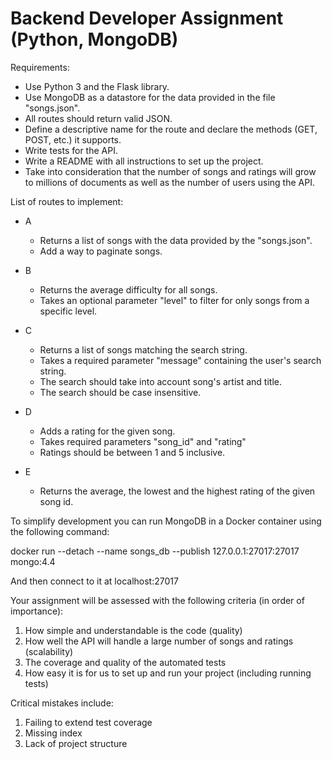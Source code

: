 # Backend Developer Assignment (Python, MongoDB)

Requirements:
 - Use Python 3 and the Flask library.
 - Use MongoDB as a datastore for the data provided in the file "songs.json".
 - All routes should return valid JSON.
 - Define a descriptive name for the route and declare the methods (GET, POST, etc.) it supports.
 - Write tests for the API.
 - Write a README with all instructions to set up the project.
 - Take into consideration that the number of songs and ratings will grow to millions of documents as well as the number of users using the API.
 
List of routes to implement:
- A
  - Returns a list of songs with the data provided by the "songs.json".
  - Add a way to paginate songs.
 
- B
  - Returns the average difficulty for all songs.
  - Takes an optional parameter "level" to filter for only songs from a specific level.
 
- C
  - Returns a list of songs matching the search string.
  - Takes a required parameter "message" containing the user's search string.
  - The search should take into account song's artist and title.
  - The search should be case insensitive.
 
- D
  - Adds a rating for the given song.
  - Takes required parameters "song_id" and "rating"
  - Ratings should be between 1 and 5 inclusive.
 
- E
  - Returns the average, the lowest and the highest rating of the given song id.
 
To simplify development you can run MongoDB in a Docker container using the following command:
 
docker run --detach --name songs_db --publish 127.0.0.1:27017:27017 mongo:4.4
 
And then connect to it at localhost:27017
 
Your assignment will be assessed with the following criteria (in order of importance):
1. How simple and understandable is the code (quality)
2. How well the API will handle a large number of songs and ratings (scalability)
3. The coverage and quality of the automated tests
4. How easy it is for us to set up and run your project (including running tests)

Critical mistakes include:
1. Failing to extend test coverage
2. Missing index
3. Lack of project structure